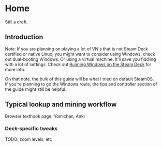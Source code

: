 # Home

Still a draft.

## Introduction

Note: If you are planning on playing a lot of VN's that is not Steam Deck certified or native Linux, you might want to consider using Windows, check out dual-booting Windows. Or using a virtual machine. It'll save you fiddling with a lot of settings. Check out [Running Windows on the Steam Deck](runWin.md) for more info.

On that note, the bulk of this guide will be what I tried on default SteamOS. If you're planning to go the Windows route, the tips and controller section of the guide might still be helpful.

## Typical lookup and mining workflow

Browser texthook page, Yomichan, Anki

### Deck-specific tweaks

TODO: zoom levels, etc
